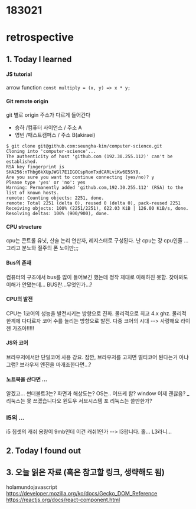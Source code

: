 # 183021
# retrospective

## 1. Today I learned
#### JS tutorial
arrow function 
`const multiply = (x, y) => x * y;`
#### Git remote origin
git 별로 origin 주소가 다르게 들어간다
* 승하 /컴퓨터 사이언스 / 주소 A
* 영빈 /패스트캠퍼스 / 주소 B(akiraei)

```
$ git clone git@github.com:seungha-kim/computer-science.git
Cloning into 'computer-science'...
The authenticity of host 'github.com (192.30.255.112)' can't be established.
RSA key fingerprint is SHA256:nThbg6kXUpJWGl7E1IGOCspRomTxdCARLviKw6E5SY8.
Are you sure you want to continue connecting (yes/no)? y
Please type 'yes' or 'no': yes
Warning: Permanently added 'github.com,192.30.255.112' (RSA) to the list of known hosts.
remote: Counting objects: 2251, done.
remote: Total 2251 (delta 0), reused 0 (delta 0), pack-reused 2251
Receiving objects: 100% (2251/2251), 622.03 KiB | 126.00 KiB/s, done.
Resolving deltas: 100% (900/900), done.
```

#### CPU structure
cpu는 콘트롤 유닛, 산술 논리 연산자, 레지스터로 구성된다. 난 cpu는 걍 cpu인줄 ... 
그리고 분노와 질주의 폰 노이만;;;
#### Bus의 존재
컴퓨터의 구조에서 bus를 많이 들어보긴 했는데 정작 제대로 이해하진 못함. 찾아봐도 이해가 안됐는데...
BUS란...무엇인가...?
#### CPU의 발전
CPU는 1코어의 성능을 발전시키는 방향으로 진화. 물리적으로 최고 4.x ghz.
물리적 한계에 다다르자 코어 수를 늘리는 방향으로 발전. 다중 코어의 시대 --> 사랑해요 라이젠 가즈아!!!!!
#### JS와 코어
브라우저에서만 단일코어 사용 강요. 잠깐, 브라우저를 고치면 멀티코어 된다는거 아냐 그럼?
브라우저 엔진을 마개조한다면...?
#### 노트북을 산다면 ...
알겠고... 썬더볼트3는? 화면과 해상도는? OS는.. 어뜨케 함? window 이제 괜찮음? _ 리눅스는 못 쓰겠습니다요
윈도우 서브시스템 포 리눅스는 쓸만한가?
### I5의 ...
i5 칩셋의 캐쉬 용량이 9mb인데 이건 캐쉬1인가 --> l3랍니다. 홀... L3라니...


## 2. Today I found out

## 3. 오늘 읽은 자료 (혹은 참고할 링크, 생략해도 됨)
holamundojavascript
https://developer.mozilla.org/ko/docs/Gecko_DOM_Reference
https://reactjs.org/docs/react-component.html